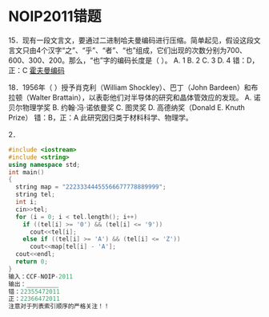 # NOIP2011错题

15．现有一段文言文，要通过二进制哈夫曼编码进行压缩。简单起见，假设这段文言文只由4个汉字“之”、“乎”、“者”、“也”组成，它们出现的次数分别为700、600、300、200。那么，“也”字的编码长度是（ ）。
A. 1 B. 2 C. 3 D. 4
错：D，正：C
[霍夫曼编码](https://www.wikiwand.com/zh/%E9%9C%8D%E5%A4%AB%E6%9B%BC%E7%BC%96%E7%A0%81)

18．1956年（ ）授予肖克利（William Shockley）、巴丁（John Bardeen）和布拉顿（Walter Brattain），以表彰他们对半导体的研究和晶体管效应的发现。
A. 诺贝尔物理学奖
B. 约翰·冯·诺依曼奖
C. 图灵奖
D. 高德纳奖（Donald E. Knuth Prize）
错：B，正：A
此研究因归类于材料科学、物理学。

2．
```cpp
#include <iostream>
#include <string>
using namespace std;
int main()
{
  string map = "22233344455566677778889999";
  string tel;
  int i;
  cin>>tel;
  for (i = 0; i < tel.length(); i++)
    if ((tel[i] >= '0') && (tel[i] <= '9'))
      cout<<tel[i];
    else if ((tel[i] >= 'A') && (tel[i] <= 'Z'))
      cout<<map[tel[i] - 'A'];
  cout<<endl;
  return 0;
}
输入：CCF-NOIP-2011
输出：_________
错：22355472011
正：22366472011
注意对于列表索引顺序的严格关注！！
